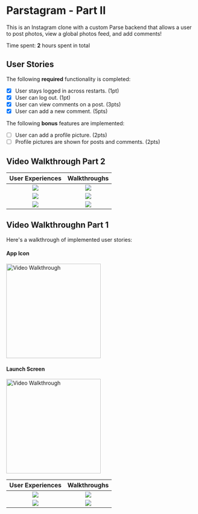 # Parstagram - Part II

This is an Instagram clone with a custom Parse backend that allows a user to post photos, view a global photos feed, and add comments!

Time spent: **2** hours spent in total

## User Stories

The following **required** functionality is completed:

- [x] User stays logged in across restarts. (1pt)
- [x] User can log out. (1pt)
- [x] User can view comments on a post. (3pts)
- [x] User can add a new comment. (5pts)

The following **bonus** features are implemented:

- [ ] User can add a profile picture. (2pts)
- [ ] Profile pictures are shown for posts and comments. (2pts)

## Video Walkthrough Part 2


User Experiences             |  Walkthroughs
:-------------------------:|:-------------------------:
![](https://i.imgur.com/Sw9wGWH.gif)  |  ![](https://i.imgur.com/tggcYLE.gif)
![](https://i.imgur.com/6SWyTGx.gif)  |  ![](https://i.imgur.com/tJquiGK.gif)
![](https://i.imgur.com/Kf7QxE6.gif)  |  ![](https://i.imgur.com/Sw9wGWH.gif)

## Video Walkthroughn Part 1

Here's a walkthrough of implemented user stories:

#### App Icon

<img src='https://i.imgur.com/v2LWv8a.png' title='Video Walkthrough' width='250' alt='Video Walkthrough' />

#### Launch Screen

<img src='https://i.imgur.com/rB6lB0G.png' title='Video Walkthrough' width='250' alt='Video Walkthrough' />




User Experiences             |  Walkthroughs
:-------------------------:|:-------------------------:
![](https://i.imgur.com/8CorlqH.gif)  |  ![](https://i.imgur.com/n3fev8F.gif)
![](https://i.imgur.com/azvKspq.gif)  |  ![](https://i.imgur.com/ZfKI1BP.gif)

